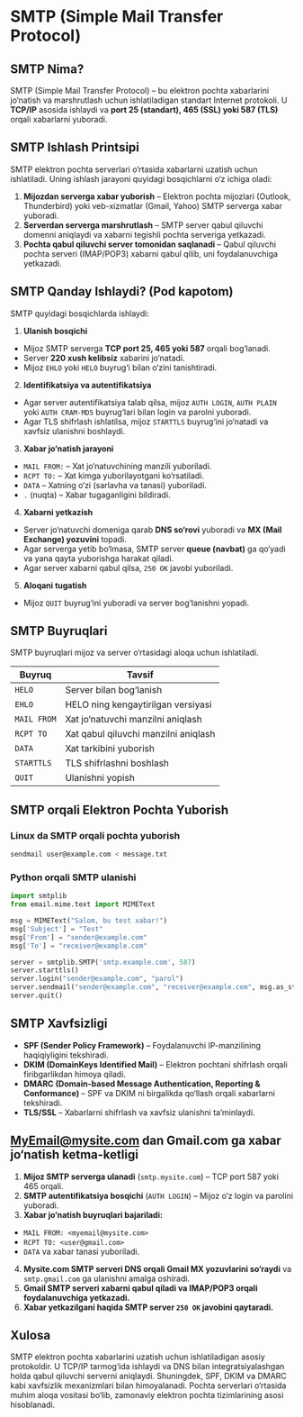 # SMTP (Simple Mail Transfer Protocol)

## SMTP Nima?
SMTP (Simple Mail Transfer Protocol) – bu elektron pochta xabarlarini jo‘natish va marshrutlash uchun ishlatiladigan standart Internet protokoli. U **TCP/IP** asosida ishlaydi va **port 25 (standart), 465 (SSL) yoki 587 (TLS)** orqali xabarlarni yuboradi.

## SMTP Ishlash Printsipi
SMTP elektron pochta serverlari o‘rtasida xabarlarni uzatish uchun ishlatiladi. Uning ishlash jarayoni quyidagi bosqichlarni o‘z ichiga oladi:

1. **Mijozdan serverga xabar yuborish** – Elektron pochta mijozlari (Outlook, Thunderbird) yoki veb-xizmatlar (Gmail, Yahoo) SMTP serverga xabar yuboradi.
2. **Serverdan serverga marshrutlash** – SMTP server qabul qiluvchi domenni aniqlaydi va xabarni tegishli pochta serveriga yetkazadi.
3. **Pochta qabul qiluvchi server tomonidan saqlanadi** – Qabul qiluvchi pochta serveri (IMAP/POP3) xabarni qabul qilib, uni foydalanuvchiga yetkazadi.

## SMTP Qanday Ishlaydi? (Pod kapotom)
SMTP quyidagi bosqichlarda ishlaydi:
1. **Ulanish bosqichi**
  - Mijoz SMTP serverga **TCP port 25, 465 yoki 587** orqali bog‘lanadi.
  - Server **220 xush kelibsiz** xabarini jo‘natadi.
  - Mijoz `EHLO` yoki `HELO` buyrug‘i bilan o‘zini tanishtiradi.

2. **Identifikatsiya va autentifikatsiya**
  - Agar server autentifikatsiya talab qilsa, mijoz `AUTH LOGIN`, `AUTH PLAIN` yoki `AUTH CRAM-MD5` buyrug‘lari bilan login va parolni yuboradi.
  - Agar TLS shifrlash ishlatilsa, mijoz `STARTTLS` buyrug‘ini jo‘natadi va xavfsiz ulanishni boshlaydi.

3. **Xabar jo‘natish jarayoni**
  - `MAIL FROM:` – Xat jo‘natuvchining manzili yuboriladi.
  - `RCPT TO:` – Xat kimga yuborilayotgani ko‘rsatiladi.
  - `DATA` – Xatning o‘zi (sarlavha va tanasi) yuboriladi.
  - `.` (nuqta) – Xabar tugaganligini bildiradi.

4. **Xabarni yetkazish**
  - Server jo‘natuvchi domeniga qarab **DNS so‘rovi** yuboradi va **MX (Mail Exchange) yozuvini** topadi.
  - Agar serverga yetib bo‘lmasa, SMTP server **queue (navbat)** ga qo‘yadi va yana qayta yuborishga harakat qiladi.
  - Agar server xabarni qabul qilsa, `250 OK` javobi yuboriladi.

5. **Aloqani tugatish**
  - Mijoz `QUIT` buyrug‘ini yuboradi va server bog‘lanishni yopadi.

## SMTP Buyruqlari
SMTP buyruqlari mijoz va server o‘rtasidagi aloqa uchun ishlatiladi.

| Buyruq  | Tavsif |
|---------|--------|
| `HELO`  | Server bilan bog‘lanish |
| `EHLO`  | HELO ning kengaytirilgan versiyasi |
| `MAIL FROM` | Xat jo‘natuvchi manzilni aniqlash |
| `RCPT TO` | Xat qabul qiluvchi manzilni aniqlash |
| `DATA`  | Xat tarkibini yuborish |
| `STARTTLS` | TLS shifrlashni boshlash |
| `QUIT`  | Ulanishni yopish |

## SMTP orqali Elektron Pochta Yuborish
### Linux da SMTP orqali pochta yuborish
```bash
sendmail user@example.com < message.txt
```

### Python orqali SMTP ulanishi
```python
import smtplib
from email.mime.text import MIMEText

msg = MIMEText("Salom, bu test xabar!")
msg['Subject'] = "Test"
msg['From'] = "sender@example.com"
msg['To'] = "receiver@example.com"

server = smtplib.SMTP('smtp.example.com', 587)
server.starttls()
server.login("sender@example.com", "parol")
server.sendmail("sender@example.com", "receiver@example.com", msg.as_string())
server.quit()
```

## SMTP Xavfsizligi
- **SPF (Sender Policy Framework)** – Foydalanuvchi IP-manzilining haqiqiyligini tekshiradi.
- **DKIM (DomainKeys Identified Mail)** – Elektron pochtani shifrlash orqali firibgarlikdan himoya qiladi.
- **DMARC (Domain-based Message Authentication, Reporting & Conformance)** – SPF va DKIM ni birgalikda qo‘llash orqali xabarlarni tekshiradi.
- **TLS/SSL** – Xabarlarni shifrlash va xavfsiz ulanishni ta’minlaydi.

## MyEmail@mysite.com dan Gmail.com ga xabar jo‘natish ketma-ketligi
1. **Mijoz SMTP serverga ulanadi** (`smtp.mysite.com`) – TCP port 587 yoki 465 orqali.
2. **SMTP autentifikatsiya bosqichi** (`AUTH LOGIN`) – Mijoz o‘z login va parolini yuboradi.
3. **Xabar jo‘natish buyruqlari bajariladi:**
  - `MAIL FROM: <myemail@mysite.com>`
  - `RCPT TO: <user@gmail.com>`
  - `DATA` va xabar tanasi yuboriladi.
4. **Mysite.com SMTP serveri DNS orqali Gmail MX yozuvlarini so‘raydi** va `smtp.gmail.com` ga ulanishni amalga oshiradi.
5. **Gmail SMTP serveri xabarni qabul qiladi va IMAP/POP3 orqali foydalanuvchiga yetkazadi.**
6. **Xabar yetkazilgani haqida SMTP server `250 OK` javobini qaytaradi.**

## Xulosa
SMTP elektron pochta xabarlarini uzatish uchun ishlatiladigan asosiy protokoldir. U TCP/IP tarmog‘ida ishlaydi va DNS bilan integratsiyalashgan holda qabul qiluvchi serverni aniqlaydi. Shuningdek, SPF, DKIM va DMARC kabi xavfsizlik mexanizmlari bilan himoyalanadi. Pochta serverlari o‘rtasida muhim aloqa vositasi bo‘lib, zamonaviy elektron pochta tizimlarining asosi hisoblanadi.

